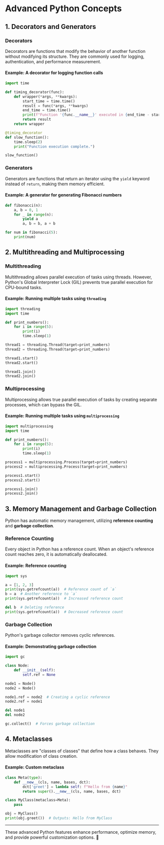 # Advanced Python Concepts

## 1. Decorators and Generators

### **Decorators**
Decorators are functions that modify the behavior of another function without modifying its structure. They are commonly used for logging, authentication, and performance measurement.

#### **Example: A decorator for logging function calls**
```python
import time

def timing_decorator(func):
    def wrapper(*args, **kwargs):
        start_time = time.time()
        result = func(*args, **kwargs)
        end_time = time.time()
        print(f"Function '{func.__name__}' executed in {end_time - start_time:.4f} seconds")
        return result
    return wrapper

@timing_decorator
def slow_function():
    time.sleep(2)
    print("Function execution complete.")

slow_function()
```

### **Generators**
Generators are functions that return an iterator using the `yield` keyword instead of `return`, making them memory efficient.

#### **Example: A generator for generating Fibonacci numbers**
```python
def fibonacci(n):
    a, b = 0, 1
    for _ in range(n):
        yield a
        a, b = b, a + b

for num in fibonacci(5):
    print(num)
```

## 2. Multithreading and Multiprocessing

### **Multithreading**
Multithreading allows parallel execution of tasks using threads. However, Python's Global Interpreter Lock (GIL) prevents true parallel execution for CPU-bound tasks.

#### **Example: Running multiple tasks using `threading`**
```python
import threading
import time

def print_numbers():
    for i in range(5):
        print(i)
        time.sleep(1)

thread1 = threading.Thread(target=print_numbers)
thread2 = threading.Thread(target=print_numbers)

thread1.start()
thread2.start()

thread1.join()
thread2.join()
```

### **Multiprocessing**
Multiprocessing allows true parallel execution of tasks by creating separate processes, which can bypass the GIL.

#### **Example: Running multiple tasks using `multiprocessing`**
```python
import multiprocessing
import time

def print_numbers():
    for i in range(5):
        print(i)
        time.sleep(1)

process1 = multiprocessing.Process(target=print_numbers)
process2 = multiprocessing.Process(target=print_numbers)

process1.start()
process2.start()

process1.join()
process2.join()
```

## 3. Memory Management and Garbage Collection

Python has automatic memory management, utilizing **reference counting** and **garbage collection**.

### **Reference Counting**
Every object in Python has a reference count. When an object's reference count reaches zero, it is automatically deallocated.

#### **Example: Reference counting**
```python
import sys

a = [1, 2, 3]
print(sys.getrefcount(a))  # Reference count of `a`
b = a  # Another reference to `a`
print(sys.getrefcount(a))  # Increased reference count

del b  # Deleting reference
print(sys.getrefcount(a))  # Decreased reference count
```

### **Garbage Collection**
Python's garbage collector removes cyclic references.

#### **Example: Demonstrating garbage collection**
```python
import gc

class Node:
    def __init__(self):
        self.ref = None

node1 = Node()
node2 = Node()

node1.ref = node2  # Creating a cyclic reference
node2.ref = node1

del node1
del node2

gc.collect()  # Forces garbage collection
```

## 4. Metaclasses

Metaclasses are "classes of classes" that define how a class behaves. They allow modification of class creation.

#### **Example: Custom metaclass**
```python
class Meta(type):
    def __new__(cls, name, bases, dct):
        dct['greet'] = lambda self: f"Hello from {name}"
        return super().__new__(cls, name, bases, dct)

class MyClass(metaclass=Meta):
    pass

obj = MyClass()
print(obj.greet())  # Outputs: Hello from MyClass
```

---

These advanced Python features enhance performance, optimize memory, and provide powerful customization options. 🚀

